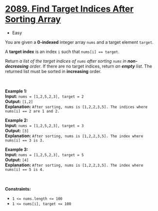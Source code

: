 # [2089. Find Target Indices After Sorting Array](https://leetcode.com/problems/find-target-indices-after-sorting-array/)

- Easy

You are given a **0-indexed** integer array `nums` and a target element `target`.

A **target index** is an index `i` such that `nums[i] == target`.

Return _a list of the target indices of `nums` after sorting `nums` in **non-decreasing** order_. If there are no target
indices, return _an **empty** list_. The returned list must be sorted in **increasing** order.

<br><br>
**Example 1:** \
**Input:** `nums = [1,2,5,2,3], target = 2` \
**Output:** `[1,2]` \
**Explanation:** `After sorting, nums is [1,2,2,3,5].
The indices where nums[i] == 2 are 1 and 2.`

**Example 2:** \
**Input:** `nums = [1,2,5,2,3], target = 3` \
**Output:** `[3]` \
**Explanation:** `After sorting, nums is [1,2,2,3,5].
The index where nums[i] == 3 is 3.`

**Example 3:** \
**Input:** `nums = [1,2,5,2,3], target = 5` \
**Output:** `[4]` \
**Explanation:** `After sorting, nums is [1,2,2,3,5].
The index where nums[i] == 5 is 4.`

<br><br>
**Constraints:**

- `1 <= nums.length <= 100`
- `1 <= nums[i], target <= 100`